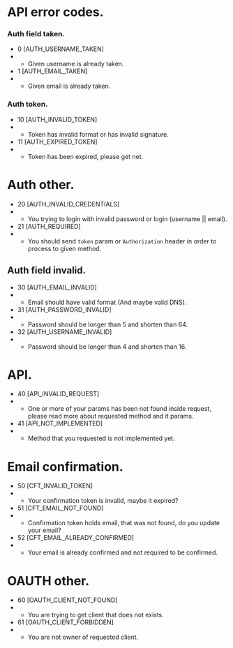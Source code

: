 # API error codes.

### Auth field taken.
- 0 [AUTH_USERNAME_TAKEN]
- - Given username is already taken.
- 1 [AUTH_EMAIL_TAKEN]
- - Given email is already taken.

### Auth token.
- 10 [AUTH_INVALID_TOKEN]
- - Token has invalid format or has invalid signature.
- 11 [AUTH_EXPIRED_TOKEN]
- - Token has been expired, please get net.

# Auth other.
- 20 [AUTH_INVALID_CREDENTIALS]
- - You trying to login with invalid password or login (username || email).
- 21 [AUTH_REQUIRED]
- - You should send `token` param or `Authorization` header in order to process to given method.

## Auth field invalid.
- 30 [AUTH_EMAIL_INVALID]
- - Email should have valid format (And maybe valid DNS).
- 31 [AUTH_PASSWORD_INVALID]
- - Password should be longer than 5 and shorten than 64.
- 32 [AUTH_USERNAME_INVALID]
- - Password should be longer than 4 and shorten than 16.

# API.
- 40 [API_INVALID_REQUEST]
- - One or more of your params has been not found inside request, please read more about requested method and it params.
- 41 [API_NOT_IMPLEMENTED]
- - Method that you requested is not implemented yet.

# Email confirmation.
- 50 [CFT_INVALID_TOKEN]
- - Your confirmation token is invalid, maybe it expired?
- 51 [CFT_EMAIL_NOT_FOUND]
- - Confirmation token holds email, that was not found, do you update your email?
- 52 [CFT_EMAIL_ALREADY_CONFIRMED]
- - Your email is already confirmed and not required to be confirmed.
# OAUTH other.
- 60 [OAUTH_CLIENT_NOT_FOUND]
- - You are trying to get client that does not exists.
- 61 [OAUTH_CLIENT_FORBIDDEN]
- - You are not owner of requested client.